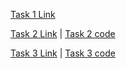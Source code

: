 [Task 1 Link](https://alex10101.github.io/Codesandbox/task1/index.html)

[Task 2 Link](https://alex10101.github.io/Codesandbox/task2/index.html) | [Task 2 code](https://github.com/Alex10101/Codesandbox/tree/task2/src/app)

[Task 3 Link](https://alex10101.github.io/Codesandbox/task3/index.html) | [Task 3 code](https://github.com/Alex10101/Codesandbox/tree/task3/src/app)
